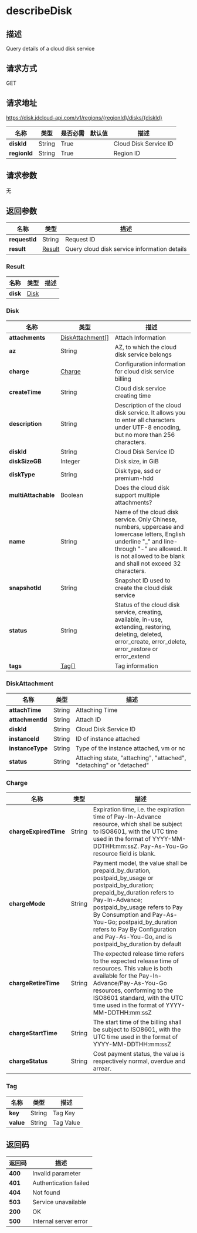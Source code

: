 # describeDisk


## 描述
Query details of a cloud disk service

## 请求方式
GET

## 请求地址
https://disk.jdcloud-api.com/v1/regions/{regionId}/disks/{diskId}

|名称|类型|是否必需|默认值|描述|
|---|---|---|---|---|
|**diskId**|String|True||Cloud Disk Service ID|
|**regionId**|String|True||Region ID|

## 请求参数
无


## 返回参数
|名称|类型|描述|
|---|---|---|
|**requestId**|String|Request ID|
|**result**|[Result](##Result)|Query cloud disk service information details|


### <a name="Result">Result</a>
|名称|类型|描述|
|---|---|---|
|**disk**|[Disk](##Disk)||
### <a name="Disk">Disk</a>
|名称|类型|描述|
|---|---|---|
|**attachments**|[DiskAttachment[]](##DiskAttachment)|Attach Information|
|**az**|String|AZ, to which the cloud disk service belongs|
|**charge**|[Charge](##Charge)|Configuration information for cloud disk service billing|
|**createTime**|String|Cloud disk service creating time|
|**description**|String|Description of the cloud disk service. It allows you to enter all characters under UTF-8 encoding, but no more than 256 characters.|
|**diskId**|String|Cloud Disk Service ID|
|**diskSizeGB**|Integer|Disk size, in GiB|
|**diskType**|String|Disk type, ssd or premium-hdd|
|**multiAttachable**|Boolean|Does the cloud disk support multiple attachments?|
|**name**|String|Name of the cloud disk service. Only Chinese, numbers, uppercase and lowercase letters, English underline "_" and line-through "-" are allowed. It is not allowed to be blank and shall not exceed 32 characters.|
|**snapshotId**|String|Snapshot ID used to create the cloud disk service|
|**status**|String|Status of the cloud disk service, creating, available, in-use, extending, restoring, deleting, deleted, error_create, error_delete, error_restore or error_extend|
|**tags**|[Tag[]](##Tag)|Tag information|
### <a name="DiskAttachment">DiskAttachment</a>
|名称|类型|描述|
|---|---|---|
|**attachTime**|String|Attaching Time|
|**attachmentId**|String|Attach ID|
|**diskId**|String|Cloud Disk Service ID|
|**instanceId**|String|ID of instance attached|
|**instanceType**|String|Type of the instance  attached, vm or nc|
|**status**|String|Attaching state, "attaching", "attached", "detaching" or "detached"|
### <a name="Charge">Charge</a>
|名称|类型|描述|
|---|---|---|
|**chargeExpiredTime**|String|Expiration time, i.e. the expiration time of Pay-In-Advance resource, which shall be subject to ISO8601, with the UTC time used in the format of YYYY-MM-DDTHH:mm:ssZ. Pay-As-You-Go resource field is blank.|
|**chargeMode**|String|Payment model, the value shall be prepaid_by_duration, postpaid_by_usage or postpaid_by_duration; prepaid_by_duration refers to Pay-In-Advance; postpaid_by_usage refers to Pay By Consumption and Pay-As-You-Go; postpaid_by_duration refers to Pay By Configuration and Pay-As-You-Go, and is postpaid_by_duration by default|
|**chargeRetireTime**|String|The expected release time refers to the expected release time of resources. This value is both available for the Pay-In-Advance/Pay-As-You-Go resources, conforming to the ISO8601 standard, with the UTC time used in the format of YYYY-MM-DDTHH:mm:ssZ|
|**chargeStartTime**|String|The start time of the billing shall be subject to ISO8601, with the UTC time used in the format of YYYY-MM-DDTHH:mm:ssZ|
|**chargeStatus**|String|Cost payment status, the value is respectively normal, overdue and arrear.|
### <a name="Tag">Tag</a>
|名称|类型|描述|
|---|---|---|
|**key**|String|Tag Key|
|**value**|String|Tag Value|

## 返回码
|返回码|描述|
|---|---|
|**400**|Invalid parameter|
|**401**|Authentication failed|
|**404**|Not found|
|**503**|Service unavailable|
|**200**|OK|
|**500**|Internal server error|
